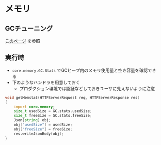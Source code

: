 # メモリ

## GCチューニング

[このページ](https://dlang.org/spec/garbage.html#gc_config) を参照

## 実行時

- `core.memory.GC.Stats` でGCヒープ内のメモリ使用量と空き容量を確認できる
- 下のようなハンドラを用意しておく
  - プロダクション環境では認証などしておきユーザに見えないように注意

```d
void getMemstat(HTTPServerRequest req, HTTPServerResponse res)
{
    import core.memory;
    size_t usedSize = GC.stats.usedSize;
    size_t freeSize = GC.stats.freeSize;
    Json[string] obj;
    obj["usedSize"] = usedSize;
    obj["freeSize"] = freeSize;
    res.writeJsonBody(obj);
}
```
